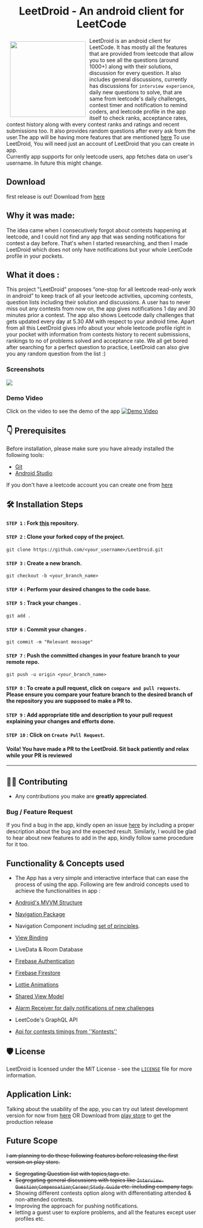 <h1 align="center">LeetDroid - An android client for LeetCode</h1>

<img src ="app/src/main/res/drawable/app_logo.png" align="left" width="200" hspace="10" vspace="10">

LeetDroid is an android client for LeetCode. It has mostly all the features that are provided from leetcode that allow
you to see all the questions (around 1000+) along with their solutions, discussion for every question. It also includes
general discussions, currently has discussions for ``interview experience``, daily new questions to solve, that are same
from leetcode's daily challenges, contest timer and notification to remind coders, and leetcode profile in the app itself to
check ranks, acceptance rates, contest history along with every contest ranks and ratings and recent submissions too. It
also provides random questions after every ask from the user.The app will be having more features that are
mentioned [here](https://github.com/cdhiraj40/LeetDroid/blob/main/README.md#future-scope)
To use LeetDroid, You will need just an account of LeetDroid that you can create in app.
<br/>Currently app supports for only leetcode users, app fetches data on user's username. In future this might change.

## Download
first release is out! Download from [here](https://play.google.com/store/apps/details?id=com.cdhiraj40.leetdroid)

## Why it was made:

The idea came when I consecutively forgot about contests happening at leetcode, and I could not find any app that was
sending notifications for contest a day before. That's when I started researching, and then I made LeetDroid which does
not only have notifications but your whole LeetCode profile in your pockets.

## What it does :

This project "LeetDroid" proposes “one-stop for all leetcode read-only work in android” to keep track of all your
leetcode activities, upcoming contests, question lists including their solution and discussions. A user has to never
miss out any contests from now on, the app gives notifications 1 day and 30 minutes prior a contest. The app also shows
Leetcode daily challenges that gets updated every day at 5.30 AM with respect to your android time. Apart from all this
LeetDroid gives info about your whole leetcode profile right in your pocket with information from contests history to
recent submissions, rankings to no of problems solved and acceptance rate. We all get bored after searching for a
perfect question to practice, LeetDroid can also give you any random question from the list :)

### Screenshots

<img src ="app/assets/leetdroid_collage.png" align="center">

### Demo Video

Click on the video to see the demo of the app
[![Demo Video](https://img.youtube.com/vi/4K_OnKxRmek/0.jpg)](https://youtu.be/4K_OnKxRmek)

## 👇 Prerequisites

Before installation, please make sure you have already installed the following tools:

- [Git](https://git-scm.com/downloads)
- [Android Studio](https://developer.android.com/studio)

If you don't have a leetcode account you can create one from [here](https://leetcode.com/accounts/signup/)

## 🛠️ Installation Steps

#### `STEP 1` :  Fork [this](https://github.com/cdhiraj40/LeetDroid.git) repository.

#### `STEP 2` :  Clone your forked copy of the project.
```
git clone https://github.com/<your_username>/LeetDroid.git
```
#### `STEP 3` : Create a new branch.
```
git checkout -b <your_branch_name>
```
#### `STEP 4` : Perform your desired changes to the code base.
#### `STEP 5` : Track your changes .
```
git add . 
```
#### `STEP 6` : Commit your changes .
```
git commit -m "Relevant message"
```
#### `STEP 7` : Push the committed changes in your feature branch to your remote repo.
```
git push -u origin <your_branch_name>
```
#### `STEP 8` : To create a pull request, click on `compare and pull requests`. Please ensure you compare your feature branch to the desired branch of the repository you are supposed to make a PR to.
#### `STEP 9` : Add appropriate title and description to your pull request explaining your changes and efforts done.
#### `STEP 10` : Click on `Create Pull Request`.

#### Voila! You have made a PR to the LeetDroid. Sit back patiently and relax while your PR is reviewed

---

## 👨‍💻 Contributing

- Any contributions you make are **greatly appreciated**.

### Bug / Feature Request

If you find a bug in the app, kindly open an issue [here](https://github.com/cdhiraj40/LeetDroid/issues/new) by
including a proper description about the bug and the expected result. Similarly, I would be glad to hear about new
features to add in the app, kindly follow same procedure for it too.

## Functionality & Concepts used

- The App has a very simple and interactive interface that can ease the process of using the app. Following are few
  android concepts used to achieve the functionalities in app :

- [Android's MVVM Structure](https://developer.android.com/jetpack/guide)
- [Navigation Package](https://developer.android.com/reference/androidx/navigation/package-summary)
- Navigation Component
  including [set of principles](https://developer.android.com/guide/navigation/navigation-principles).
- [View Binding](https://developer.android.com/topic/libraries/view-binding)
- LiveData & Room Database
- [Firebase Authentication](https://firebase.google.com/docs/auth)
- [Firebase Firestore](https://firebase.google.com/docs/firestore)
- [Lottie Animations](https://airbnb.io/lottie/#/)
- [Shared View Model](https://developer.android.com/codelabs/basic-android-kotlin-training-shared-viewmodel)
- [Alarm Receiver for daily notifications of new challenges](https://developer.android.com/training/scheduling/alarms)
- LeetCode's GraphQL API
- [Api for contests timings from ''Kontests''](https://kontests.net/)

## 🛡️ License

LeetDroid is licensed under the MIT License - see the [`LICENSE`](LICENSE) file for more information.

## Application Link:

Talking about the usability of the app, you can try out latest development version for now
from [here](https://github.com/cdhiraj40/LeetDroid/blob/main/app/release/app-release.apk)
OR Download from [play store](https://play.google.com/store/apps/details?id=com.cdhiraj40.leetdroid) to get the production release

## Future Scope

~~I am planning to do these following features before releasing the first version on play store.~~

- ~~Segregating Question list with topics,tags etc.~~
- ~~Segregating general discussions with topics like ``Interview-Question``,``Compensation``,``Career``,``Study Guide`` etc. including company tags.~~
- Showing different contests option along with differentiating attended & non-attended contests.
- Improving the approach for pushing notifications.
- letting a guest user to explore problems, and all the features except user profiles etc.
